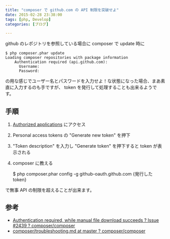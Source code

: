 ```yaml
---
title: "composer で github.com の API 制限を突破せよ"
date: 2015-02-28 23:38:00
tags: [php, Develop]
categories: [ブログ]

---
```


github のレポジトリを参照している場合に composer で update 時に

    $ php composer.phar update
    Loading composer repositories with package information
        Authentication required (api.github.com):         
          Username: 
          Password: 
    

の用な感じでユーザー名とパスワードを入力せよ！な状態になった場合、まあ素直に入力するのも手ですが、 token を発行して処理することも出来るようです。

## 手順

  1. [Authorized applications][1] にアクセス
  2. Personal access tokens の "Generate new token" を押下
  3. "Token description" を入力し "Generate token" を押下すると token が表示される
  4. composer に教える
    
        $ php composer.phar config -g github-oauth.github.com {発行したtoken}
        

 [1]: https://github.com/settings/applications#personal-access-tokens

で無事 API の制限を超えることが出来ます。

## 参考

  * [Authentication required, while manual file download succeeds ? Issue #2439 ? composer/composer][2]
  * [composer/troubleshooting.md at master ? composer/composer][3]

 [2]: https://github.com/composer/composer/issues/2439#issuecomment-33034375
 [3]: https://github.com/composer/composer/blob/master/doc/articles/troubleshooting.md#api-rate-limit-and-oauth-tokens
